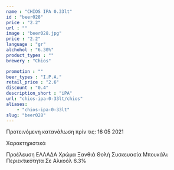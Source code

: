 ```yaml
---
name : "CHIOS IPA 0.33lt"
id : "beer028"
price : "2.2"
url : ""
image : "beer028.jpg"
price : "2.2"
language : "gr"
alchohol : "6.30%"
product_types : ""
brewery : "Chios"

promotion : ""
beer_types : "I.P.A."
retail_price : "2.6"
discount : "0.4"
description_short : "iPA"
url: "chios-ipa-0-33lt/chios"
aliases: 
    - "chios-ipa-0-33lt"
slug: "beer028"
---
```


Προτεινόμενη κατανάλωση πρίν τις: 16 05 2021

Χαρακτηριστικά

Προέλευση
ΕΛΛΑΔΑ
Χρώμα
Ξανθιά Θολή
Συσκευασία
Μπουκάλι
Περιεκτικότητα Σε Αλκοόλ
6.3%